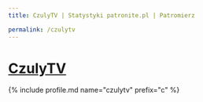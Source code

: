 ```yaml
---
title: CzulyTV | Statystyki patronite.pl | Patromierz

permalink: /czulytv
---
```


# [CzulyTV](https://patronite.pl/czulytv)

{% include profile.md name="czulytv" prefix="c" %}
